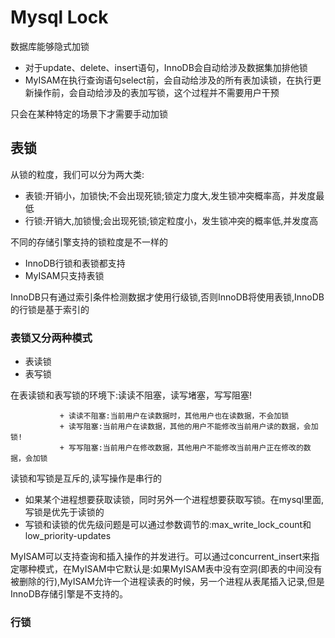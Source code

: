 # Mysql Lock

数据库能够隐式加锁
+ 对于update、delete、insert语句，InnoDB会自动给涉及数据集加排他锁
+ MyISAM在执行查询语句select前，会自动给涉及的所有表加读锁，在执行更新操作前，会自动给涉及的表加写锁，这个过程并不需要用户干预

只会在某种特定的场景下才需要手动加锁

## 表锁

从锁的粒度，我们可以分为两大类:

+ 表锁:开销小，加锁快;不会出现死锁;锁定力度大,发生锁冲突概率高，并发度最低
+ 行锁:开销大,加锁慢;会出现死锁;锁定粒度小，发生锁冲突的概率低,并发度高

不同的存储引擎支持的锁粒度是不一样的
+ InnoDB行锁和表锁都支持
+ MyISAM只支持表锁

InnoDB只有通过索引条件检测数据才使用行级锁,否则InnoDB将使用表锁,InnoDB的行锁是基于索引的

### 表锁又分两种模式

+ 表读锁
+ 表写锁

在表读锁和表写锁的环境下:读读不阻塞，读写堵塞，写写阻塞!
      
               + 读读不阻塞:当前用户在读数据时，其他用户也在读数据，不会加锁
               + 读写阻塞:当前用户在读数据，其他的用户不能修改当前用户读的数据，会加锁!
               + 写写阻塞:当前用户在修改数据，其他用户不能修改当前用户正在修改的数据，会加锁

读锁和写锁是互斥的,读写操作是串行的

+ 如果某个进程想要获取读锁，同时另外一个进程想要获取写锁。在mysql里面,写锁是优先于读锁的
+ 写锁和读锁的优先级问题是可以通过参数调节的:max_write_lock_count和 low_priority-updates


MyISAM可以支持查询和插入操作的并发进行。可以通过concurrent_insert来指定哪种模式，在MyISAM中它默认是:如果MyISAM表中没有空洞(即表的中间没有被删除的行),MyISAM允许一个进程读表的时候，另一个进程从表尾插入记录,但是InnoDB存储引擎是不支持的。

### 行锁

